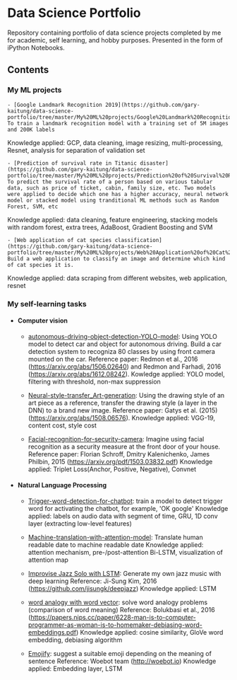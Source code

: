 # Data Science Portfolio
Repository containing portfolio of data science projects completed by me for academic, self learning, and hobby purposes. Presented in the form of iPython Notebooks.

## Contents
### My ML projects

	- [Google Landmark Recognition 2019](https://github.com/gary-kaitung/data-science-portfolio/tree/master/My%20ML%20projects/Google%20Landmark%20Recognition%20Competition%202019): To train a landmark recognition model with a training set of 5M images and 200K labels
Knowledge applied: GCP, data cleaning, image resizing, multi-processing, Resnet, analysis for separation of validation set

	- [Prediction of survival rate in Titanic disaster](https://github.com/gary-kaitung/data-science-portfolio/tree/master/My%20ML%20projects/Prediction%20of%20Survival%20Rate%20in%20Titanic%20Disaster): To predict the survival rate of a person based on various tabular data, such as price of ticket, cabin, family size, etc. Two models were applied to decide which one has a higher accuracy, neural network model or stacked model using tranditional ML methods such as Random Forest, SVM, etc
Knowledge applied: data cleaning, feature engineering, stacking models with random forest, extra trees, AdaBoost, Gradient Boosting and SVM

	- [Web application of cat species classification](https://github.com/gary-kaitung/data-science-portfolio/tree/master/My%20ML%20projects/Web%20Application%20of%20Cat%20Species%20Classification): Build a web application to classify an image and determine which kind of cat species it is. 
Knowledge applied: data scraping from different websites, web application, resnet

### My self-learning tasks
- #### Computer vision

	- [autonomous-driving-object-detection-YOLO-model](https://github.com/gary-kaitung/data-science-portfolio/blob/master/autonomous-driving-object-detection-YOLO-model/Autonomous%20driving%20application-Car%20detection.ipynb): Using YOLO model to detect car and object for autonomous driving. Build a car detection system to recogniza 80 classes by using front camera mounted on the car. 
Reference paper: Redmon et al., 2016 (https://arxiv.org/abs/1506.02640) and Redmon and Farhadi, 2016 (https://arxiv.org/abs/1612.08242).
Kowledge applied: YOLO model, filtering with threshold, non-max suppression

	- [Neural-style-transfer_Art-generation](https://github.com/gary-kaitung/data-science-portfolio/blob/master/My%20self-learning%20tasks/Neural_Style_Transfer_Art_Generation_.ipynb): Using the drawing style of an art piece as a reference, transfer the drawing style (a layer in the DNN) to a brand new image. 
Reference paper: Gatys et al. (2015) (https://arxiv.org/abs/1508.06576).
Knowledge applied: VGG-19, content cost, style cost

	- [Facial-recognition-for-security-camera](https://github.com/gary-kaitung/data-science-portfolio/blob/master/My%20self-learning%20tasks/Facial_Recognition_for_front_camera.ipynb): Imagine using facial recognition as a security measure at the front door of your house. 
Reference paper: Florian Schroff, Dmitry Kalenichenko, James Philbin, 2015 (https://arxiv.org/pdf/1503.03832.pdf)
Knowledge applied: Triplet Loss(Anchor, Positive, Negative), Convnet
	
- #### Natural Language Processing

	- [Trigger-word-detection-for-chatbot](https://github.com/gary-kaitung/data-science-portfolio/blob/master/My%20self-learning%20tasks/Trigger_word_detection_for_chatbot.ipynb): train a model to detect trigger word for activating the chatbot, for example, 'OK google'
Knowledge applied: labels on audio data with segment of time, GRU, 1D conv layer (extracting low-level features) 

	- [Machine-translation-with-attention-model](https://github.com/gary-kaitung/data-science-portfolio/blob/master/My%20self-learning%20tasks/Machine_translation_with_NN_attention_model.ipynb): Translate human readable date to machine readable date
Knowledge applied: attention mechanism, pre-/post-attention Bi-LSTM, visualization of attention map

	- [Improvise Jazz Solo with LSTM](https://github.com/gary-kaitung/data-science-portfolio/blob/master/My%20self-learning%20tasks/Improvise_a_Jazz_Solo_with_an_LSTM_Network.ipynb): Generate my own jazz music with deep learning
Reference: Ji-Sung Kim, 2016 (https://github.com/jisungk/deepjazz)
Knowledge applied: LSTM

	- [word analogy with word vector](https://github.com/gary-kaitung/data-science-portfolio/blob/master/My%20self-learning%20tasks/Solving_word_analogy_with_word_vector.ipynb): solve word analogy problems (comparison of word meaning)
Reference: Bolukbasi et al., 2016 (https://papers.nips.cc/paper/6228-man-is-to-computer-programmer-as-woman-is-to-homemaker-debiasing-word-embeddings.pdf) 
Knowledge applied: cosine similarity, GloVe word embedding, debiasing algorithm

	- [Emojify](https://github.com/gary-kaitung/data-science-portfolio/blob/master/My%20self-learning%20tasks/Emojify.ipynb): suggest a suitable emoji depending on the meaning of sentence
Reference: Woebot team (http://woebot.io)
Knowledge applied: Embedding layer, LSTM
